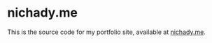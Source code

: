 # nichady.me

This is the source code for my portfolio site, available at [nichady.me](https://nichady.me).
